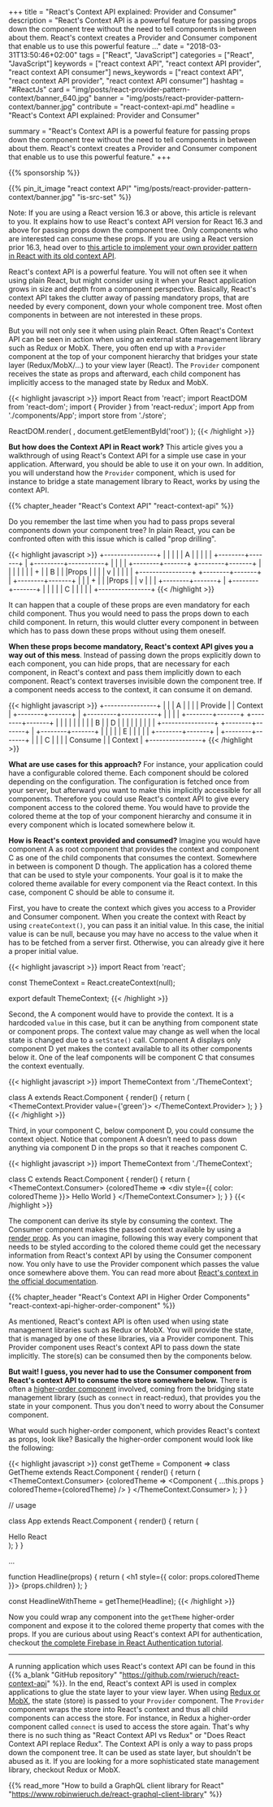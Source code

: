 +++
title = "React's Context API explained: Provider and Consumer"
description = "React's Context API is a powerful feature for passing props down the component tree without the need to tell components in between about them. React's context creates a Provider and Consumer component that enable us to use this powerful feature ..."
date = "2018-03-31T13:50:46+02:00"
tags = ["React", "JavaScript"]
categories = ["React", "JavaScript"]
keywords = ["react context API", "react context API provider", "react context API consumer"]
news_keywords = ["react context API", "react context API provider", "react context API consumer"]
hashtag = "#ReactJs"
card = "img/posts/react-provider-pattern-context/banner_640.jpg"
banner = "img/posts/react-provider-pattern-context/banner.jpg"
contribute = "react-context-api.md"
headline = "React's Context API explained: Provider and Consumer"

summary = "React's Context API is a powerful feature for passing props down the component tree without the need to tell components in between about them. React's context creates a Provider and Consumer component that enable us to use this powerful feature."
+++

{{% sponsorship %}}

{{% pin_it_image "react context API" "img/posts/react-provider-pattern-context/banner.jpg" "is-src-set" %}}

Note: If you are using a React version 16.3 or above, this article is relevant to you. It explains how to use React's context API version for React 16.3 and above for passing props down the component tree. Only components who are interested can consume these props. If you are using a React version prior 16.3, head over to [this article to implement your own provider pattern in React with its old context API](https://www.robinwieruch.de/react-provider-pattern-context).

React's context API is a powerful feature. You will not often see it when using plain React, but might consider using it when your React application grows in size and depth from a component perspective. Basically, React's context API takes the clutter away of passing mandatory props, that are needed by every component, down your whole component tree. Most often components in between are not interested in these props.

But you will not only see it when using plain React. Often React's Context API can be seen in action when using an external state management library such as Redux or MobX. There, you often end up with a `Provider` component at the top of your component hierarchy that bridges your state layer (Redux/MobX/...) to your view layer (React). The `Provider` component receives the state as props and afterward, each child component has implicitly access to the managed state by Redux and MobX.

{{< highlight javascript >}}
import React from 'react';
import ReactDOM from 'react-dom';
import { Provider } from 'react-redux';
import App from './components/App';
import store from './store';

ReactDOM.render(
  <Provider store={store}>
    <App />
  </Provider>,
  document.getElementById('root')
);
{{< /highlight >}}

**But how does the Context API in React work?** This article gives you a walkthrough of using React's Context API for a simple use case in your application. Afterward, you should be able to use it on your own. In addition, you will understand how the `Provider` component, which is used for instance to bridge a state management library to React, works by using the context API.

{{% chapter_header "React's Context API" "react-context-api" %}}

Do you remember the last time when you had to pass props several components down your component tree? In plain React, you can be confronted often with this issue which is called "prop drilling".

{{< highlight javascript >}}
          +----------------+
          |                |
          |                |
          |       A        |
          |                |
          |                |
          +--------+-------+
                   |
         +---------+-----------+
         |                     |
         |                     |
+--------+-------+    +--------+-------+
|                |    |                |
|                |    |        +       |
|       B        |    |        |Props  |
|                |    |        v       |
|                |    |                |
+----------------+    +--------+-------+
                               |
                      +--------+-------+
                      |                |
                      |        +       |
                      |        |Props  |
                      |        v       |
                      |                |
                      +--------+-------+
                               |
                      +--------+-------+
                      |                |
                      |                |
                      |        C       |
                      |                |
                      |                |
                      +----------------+
{{< /highlight >}}

It can happen that a couple of these props are even mandatory for each child component. Thus you would need to pass the props down to each child component. In return, this would clutter every component in between which has to pass down these props without using them oneself.

**When these props become mandatory, React's context API gives you a way out of this mess**. Instead of passing down the props explicitly down to each component, you can hide props, that are necessary for each component, in React's context and pass them implicitly down to each component. React's context traverses invisible down the component tree. If a component needs access to the context, it can consume it on demand.

{{< highlight javascript >}}
          +----------------+
          |                |
          |       A        |
          |                |
          |     Provide    |
          |     Context    |
          +--------+-------+
                   |
         +---------+-----------+
         |                     |
         |                     |
+--------+-------+    +--------+-------+
|                |    |                |
|                |    |                |
|       B        |    |        D       |
|                |    |                |
|                |    |                |
+----------------+    +--------+-------+
                               |
                      +--------+-------+
                      |                |
                      |                |
                      |        E       |
                      |                |
                      |                |
                      +--------+-------+
                               |
                      +--------+-------+
                      |                |
                      |        C       |
                      |                |
                      |     Consume    |
                      |     Context    |
                      +----------------+
{{< /highlight >}}

**What are use cases for this approach?** For instance, your application could have a configurable colored theme. Each component should be colored depending on the configuration. The configuration is fetched once from your server, but afterward you want to make this implicitly accessible for all components. Therefore you could use React's context API to give every component access to the colored theme. You would have to provide the colored theme at the top of your component hierarchy and consume it in every component which is located somewhere below it.

**How is React's context provided and consumed?** Imagine you would have component A as root component that provides the context and component C as one of the child components that consumes the context. Somewhere in between is component D though. The application has a colored theme that can be used to style your components. Your goal is it to make the colored theme available for every component via the React context. In this case, component C should be able to consume it.

First, you have to create the context which gives you access to a Provider and Consumer component. When you create the context with React by using `createContext()`, you can pass it an initial value. In this case, the initial value is can be null, because you may have no access to the value when it has to be fetched from a server first. Otherwise, you can already give it here a proper initial value.

{{< highlight javascript >}}
import React from 'react';

const ThemeContext = React.createContext(null);

export default ThemeContext;
{{< /highlight >}}

Second, the A component would have to provide the context. It is a hardcoded `value` in this case, but it can be anything from component state or component props. The context value may change as well when the local state is changed due to a `setState()` call. Component A displays only component D yet makes the context available to all its other components below it. One of the leaf components will be component C that consumes the context eventually.

{{< highlight javascript >}}
import ThemeContext from './ThemeContext';

class A extends React.Component {
  render() {
    return (
      <ThemeContext.Provider value={'green'}>
        <D />
      </ThemeContext.Provider>
    );
  }
}
{{< /highlight >}}

Third, in your component C, below component D, you could consume the context object. Notice that component A doesn’t need to pass down anything via component D in the props so that it reaches component C.

{{< highlight javascript >}}
import ThemeContext from './ThemeContext';

class C extends React.Component {
  render() {
    return (
      <ThemeContext.Consumer>
        {coloredTheme =>
          <div style={{ color: coloredTheme }}>
            Hello World
          </div>
        }
      </ThemeContext.Consumer>
    );
  }
}
{{< /highlight >}}

The component can derive its style by consuming the context. The Consumer component makes the passed context available by using a [render prop](https://www.robinwieruch.de/react-render-props-pattern/). As you can imagine, following this way every component that needs to be styled according to the colored theme could get the necessary information from React's context API by using the Consumer component now. You only have to use the Provider component which passes the value once somewhere above them. You can read more about [React's context in the official documentation](https://reactjs.org/docs/context.html).

{{% chapter_header "React's Context API in Higher Order Components" "react-context-api-higher-order-component" %}}

As mentioned, React's context API is often used when using state management libraries such as Redux or MobX. You will provide the state, that is managed by one of these libraries, via a Provider component. This Provider component uses React's context API to pass down the state implicitly. The store(s) can be consumed then by the components below.

**But wait! I guess, you never had to use the Consumer component from React's context API to consume the store somewhere below.** There is often a [higher-order component](https://www.robinwieruch.de/gentle-introduction-higher-order-components/) involved, coming from the bridging state management library (such as `connect` in react-redux), that provides you the state in your component. Thus you don't need to worry about the Consumer component.

What would such higher-order component, which provides React's context as props, look like? Basically the higher-order component would look like the following:

{{< highlight javascript >}}
const getTheme = Component =>
  class GetTheme extends React.Component {
    render() {
      return (
        <ThemeContext.Consumer>
          {coloredTheme =>
            <Component
              { ...this.props }
              coloredTheme={coloredTheme}
            />
          }
        </ThemeContext.Consumer>
      );
    }
  }

// usage

class App extends React.Component {
  render() {
    return (
      <div>
        <HeadlineWithTheme>Hello React</HeadlineWithTheme>
      </div>
    );
  }
}

...

function Headline(props) {
  return (
    <h1 style={{ color: props.coloredTheme }}>
      {props.children}
    </h1>
  );
}

const HeadlineWithTheme = getTheme(Headline);
{{< /highlight >}}

Now you could wrap any component into the `getTheme` higher-order component and expose it to the colored theme property that comes with the props. If you are curious about using React's context API for authentication, checkout [the complete Firebase in React Authentication tutorial](https://www.robinwieruch.de/complete-firebase-authentication-react-tutorial/).

<hr class="section-divider">

A running application which uses React's context API can be found in this {{% a_blank "GitHub repository" "https://github.com/rwieruch/react-context-api" %}}. In the end, React's context API is used in complex applications to glue the state layer to your view layer. When using [Redux or MobX](https://www.robinwieruch.de/redux-mobx-confusion/), the state (store) is passed to your `Provider` component. The `Provider` component wraps the store into React's context and thus all child components can access the store. For instance, in Redux a higher-order component called `connect` is used to access the store again. That's why there is no such thing as "React Context API vs Redux" or "Does React Context API replace Redux". The Context API is only a way to pass props down the component tree. It can be used as state layer, but shouldn't be abused as it. If you are looking for a more sophisticated state management library, checkout Redux or MobX.

{{% read_more "How to build a GraphQL client library for React" "https://www.robinwieruch.de/react-graphql-client-library" %}}
